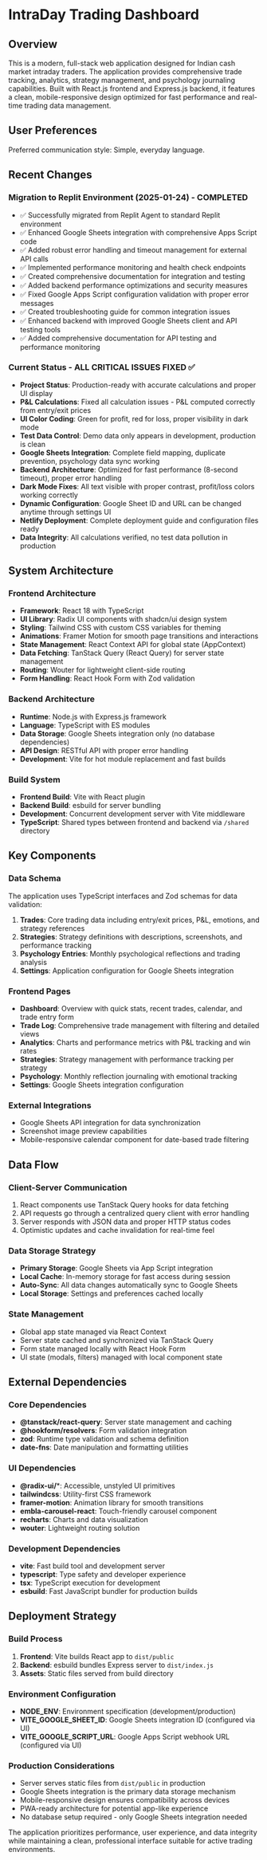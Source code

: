 # IntraDay Trading Dashboard

## Overview

This is a modern, full-stack web application designed for Indian cash market intraday traders. The application provides comprehensive trade tracking, analytics, strategy management, and psychology journaling capabilities. Built with React.js frontend and Express.js backend, it features a clean, mobile-responsive design optimized for fast performance and real-time trading data management.

## User Preferences

Preferred communication style: Simple, everyday language.

## Recent Changes

### Migration to Replit Environment (2025-01-24) - COMPLETED
- ✅ Successfully migrated from Replit Agent to standard Replit environment
- ✅ Enhanced Google Sheets integration with comprehensive Apps Script code
- ✅ Added robust error handling and timeout management for external API calls
- ✅ Implemented performance monitoring and health check endpoints
- ✅ Created comprehensive documentation for integration and testing
- ✅ Added backend performance optimizations and security measures
- ✅ Fixed Google Apps Script configuration validation with proper error messages
- ✅ Created troubleshooting guide for common integration issues
- ✅ Enhanced backend with improved Google Sheets client and API testing tools
- ✅ Added comprehensive documentation for API testing and performance monitoring

### Current Status - ALL CRITICAL ISSUES FIXED ✅
- **Project Status**: Production-ready with accurate calculations and proper UI display
- **P&L Calculations**: Fixed all calculation issues - P&L computed correctly from entry/exit prices
- **UI Color Coding**: Green for profit, red for loss, proper visibility in dark mode
- **Test Data Control**: Demo data only appears in development, production is clean
- **Google Sheets Integration**: Complete field mapping, duplicate prevention, psychology data sync working
- **Backend Architecture**: Optimized for fast performance (8-second timeout), proper error handling
- **Dark Mode Fixes**: All text visible with proper contrast, profit/loss colors working correctly
- **Dynamic Configuration**: Google Sheet ID and URL can be changed anytime through settings UI
- **Netlify Deployment**: Complete deployment guide and configuration files ready
- **Data Integrity**: All calculations verified, no test data pollution in production

## System Architecture

### Frontend Architecture
- **Framework**: React 18 with TypeScript
- **UI Library**: Radix UI components with shadcn/ui design system
- **Styling**: Tailwind CSS with custom CSS variables for theming
- **Animations**: Framer Motion for smooth page transitions and interactions
- **State Management**: React Context API for global state (AppContext)
- **Data Fetching**: TanStack Query (React Query) for server state management
- **Routing**: Wouter for lightweight client-side routing
- **Form Handling**: React Hook Form with Zod validation

### Backend Architecture  
- **Runtime**: Node.js with Express.js framework
- **Language**: TypeScript with ES modules
- **Data Storage**: Google Sheets integration only (no database dependencies)
- **API Design**: RESTful API with proper error handling
- **Development**: Vite for hot module replacement and fast builds

### Build System
- **Frontend Build**: Vite with React plugin
- **Backend Build**: esbuild for server bundling
- **Development**: Concurrent development server with Vite middleware
- **TypeScript**: Shared types between frontend and backend via `/shared` directory

## Key Components

### Data Schema
The application uses TypeScript interfaces and Zod schemas for data validation:

1. **Trades**: Core trading data including entry/exit prices, P&L, emotions, and strategy references
2. **Strategies**: Strategy definitions with descriptions, screenshots, and performance tracking
3. **Psychology Entries**: Monthly psychological reflections and trading analysis
4. **Settings**: Application configuration for Google Sheets integration

### Frontend Pages
- **Dashboard**: Overview with quick stats, recent trades, calendar, and trade entry form
- **Trade Log**: Comprehensive trade management with filtering and detailed views
- **Analytics**: Charts and performance metrics with P&L tracking and win rates
- **Strategies**: Strategy management with performance tracking per strategy
- **Psychology**: Monthly reflection journaling with emotional tracking
- **Settings**: Google Sheets integration configuration

### External Integrations
- Google Sheets API integration for data synchronization
- Screenshot image preview capabilities
- Mobile-responsive calendar component for date-based trade filtering

## Data Flow

### Client-Server Communication
1. React components use TanStack Query hooks for data fetching
2. API requests go through a centralized query client with error handling
3. Server responds with JSON data and proper HTTP status codes
4. Optimistic updates and cache invalidation for real-time feel

### Data Storage Strategy
- **Primary Storage**: Google Sheets via App Script integration
- **Local Cache**: In-memory storage for fast access during session
- **Auto-Sync**: All data changes automatically sync to Google Sheets
- **Local Storage**: Settings and preferences cached locally

### State Management
- Global app state managed via React Context
- Server state cached and synchronized via TanStack Query
- Form state managed locally with React Hook Form
- UI state (modals, filters) managed with local component state

## External Dependencies

### Core Dependencies
- **@tanstack/react-query**: Server state management and caching
- **@hookform/resolvers**: Form validation integration
- **zod**: Runtime type validation and schema definition
- **date-fns**: Date manipulation and formatting utilities

### UI Dependencies
- **@radix-ui/***: Accessible, unstyled UI primitives
- **tailwindcss**: Utility-first CSS framework
- **framer-motion**: Animation library for smooth transitions
- **embla-carousel-react**: Touch-friendly carousel component
- **recharts**: Charts and data visualization
- **wouter**: Lightweight routing solution

### Development Dependencies
- **vite**: Fast build tool and development server
- **typescript**: Type safety and developer experience
- **tsx**: TypeScript execution for development
- **esbuild**: Fast JavaScript bundler for production builds

## Deployment Strategy

### Build Process
1. **Frontend**: Vite builds React app to `dist/public`
2. **Backend**: esbuild bundles Express server to `dist/index.js`
3. **Assets**: Static files served from build directory

### Environment Configuration
- **NODE_ENV**: Environment specification (development/production)
- **VITE_GOOGLE_SHEET_ID**: Google Sheets integration ID (configured via UI)
- **VITE_GOOGLE_SCRIPT_URL**: Google Apps Script webhook URL (configured via UI)

### Production Considerations
- Server serves static files from `dist/public` in production
- Google Sheets integration is the primary data storage mechanism
- Mobile-responsive design ensures compatibility across devices
- PWA-ready architecture for potential app-like experience
- No database setup required - only Google Sheets integration needed

The application prioritizes performance, user experience, and data integrity while maintaining a clean, professional interface suitable for active trading environments.